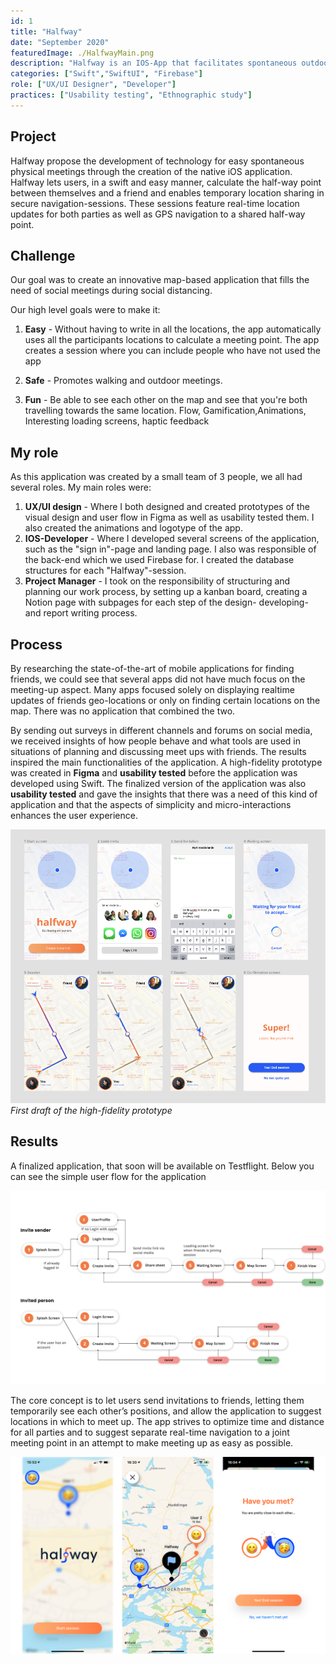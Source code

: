 ```yaml
---
id: 1
title: "Halfway"
date: "September 2020"
featuredImage: ./HalfwayMain.png
description: "Halfway is an IOS-App that facilitates spontaneous outdoor meetings among friends"
categories: ["Swift","SwiftUI", "Firebase"]
role: ["UX/UI Designer", "Developer"]
practices: ["Usability testing", "Ethnographic study"]
---
```


## Project
Halfway propose the development of technology for easy spontaneous physical meetings through the creation of the native iOS application. Halfway lets users, in a swift and easy manner, calculate the half-way point between themselves and a friend and enables temporary location sharing in secure navigation-sessions. These sessions feature real-time location updates for both parties as well as GPS navigation to a shared half-way point. 

## Challenge
Our goal was to create an innovative map-based application that fills the need of social meetings during social distancing.

Our high level goals were to make it:
1. **Easy** - Without having to write in all the locations, the app automatically uses all the participants locations to calculate a meeting point. The app creates a session where you can include people who have not used the app 

2. **Safe** - Promotes walking and outdoor meetings. 

3. **Fun** - Be able to see each other on the map and see that you're both travelling towards the same location. Flow, Gamification,Animations, Interesting loading screens, haptic feedback

## My role
As this application was created by a small team of 3 people, we all had several roles. My main roles were:
1. **UX/UI design** - Where I both designed and created prototypes of the visual design and user flow in Figma as well as usability tested them. I also created the animations and logotype of the app.
2. **IOS-Developer** - Where I developed several screens of the application, such as the "sign in"-page and landing page. I also was responsible of the back-end which we used Firebase for. I created the database structures for each "Halfway"-session. 
3. **Project Manager** - I took on the responsibility of structuring and planning our work process, by setting up a kanban board, creating a Notion page with subpages for each step of the design- developing- and report writing process.


## Process
By researching the state-of-the-art of mobile applications for finding friends, we could see that several apps did not have much focus on the meeting-up aspect. Many apps focused solely on displaying realtime updates of friends geo-locations or only on finding certain locations on the map. There was no application that combined the two. 

By sending out surveys in different channels and forums on social media, we received insights of how people behave and what tools are used in situations of planning and discussing meet ups with friends. The results inspired the main functionalities of the application. A high-fidelity prototype was created in **Figma** and **usability tested** before the application was developed using Swift. The finalized version of the application was also **usability tested** and gave the insights that there was a need of this kind of application and that the aspects of simplicity and micro-interactions enhances the user experience. 

![Halfway](./figma2.png)
*First draft of the high-fidelity prototype*

## Results
A finalized application, that soon will be available on Testflight. Below you can see the simple user flow for the application

![Halfway](./workflow.png)

The core concept is to let users send invitations to friends, letting them temporarily see each other’s positions, and allow the application to suggest locations in which to meet up. The app strives to optimize time and distance for all parties and to suggest separate real-time navigation to a joint meeting point in an attempt to make meeting up as easy as possible.

![Halfway](./Halfwayimg.png)






